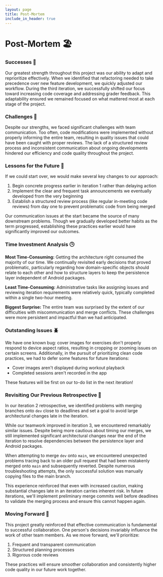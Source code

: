 ```yaml
---
layout: page
title: Post-Mortem
include_in_header: true
---
```


# Post-Mortem 🏖️

### Successes 🎯

Our greatest strength throughout this project was our ability to adapt and reprioritize effectively. When we identified that refactoring needed to take precedence over new feature development, we quickly adjusted our workflow. During the third iteration, we successfully shifted our focus toward increasing code coverage and addressing grader feedback. This adaptability ensured we remained focused on what mattered most at each stage of the project.

### Challenges 🥀

Despite our strengths, we faced significant challenges with team communication. Too often, code modifications were implemented without properly informing the entire team, resulting in quality issues that could have been caught with proper reviews. The lack of a structured review process and inconsistent communication about ongoing developments hindered our efficiency and code quality throughout the project.

### Lessons for the Future 🌱

If we could start over, we would make several key changes to our approach:

1. Begin concrete progress earlier in iteration 1 rather than delaying action
2. Implement the clear and frequent task announcements we eventually developed from the very beginning
3. Establish a structured review process (like regular in-meeting code reviews) from day one to prevent problematic code from being merged

Our communication issues at the start became the source of many downstream problems. Though we gradually developed better habits as the term progressed, establishing these practices earlier would have significantly improved our outcomes.

### Time Investment Analysis 🕒

**Most Time-Consuming:** Getting the architecture right consumed the majority of our time. We continually revisited early decisions that proved problematic, particularly regarding how domain-specific objects should relate to each other and how to structure layers to keep the persistence layer independent of Android packages.

**Least Time-Consuming:** Administrative tasks like assigning issues and reviewing iteration requirements were relatively quick, typically completed within a single two-hour meeting.

**Biggest Surprise:** The entire team was surprised by the extent of our difficulties with miscommunication and merge conflicts. These challenges were more persistent and impactful than we had anticipated.

### Outstanding Issues 🪲

We have one known bug: cover images for exercises don't properly respond to device aspect ratios, resulting in cropping or zooming issues on certain screens. Additionally, in the pursuit of prioritizing clean code practices, we had to defer some features for future iterations:

- Cover images aren't displayed during workout playback
- Completed sessions aren't recorded in the app

These features will be first on our to-do list in the next iteration!

### Revisiting Our Previous Retrospective 🔎

In our iteration 2 retrospective, we identified problems with merging branches onto `dev` close to deadlines and set a goal to avoid large architectural changes late in the iteration.

While our teamwork improved in iteration 3, we encountered remarkably similar issues. Despite being more cautious about timing our merges, we still implemented significant architectural changes near the end of the iteration to resolve dependencies between the persistence layer and Android packages. 

When attempting to merge `dev` onto `main`, we encountered unexpected problems tracing back to an older pull request that had been mistakenly merged onto `main` and subsequently reverted. Despite numerous troubleshooting attempts, the only successful solution was manually copying files to the main branch.

This experience reinforced that even with increased caution, making substantial changes late in an iteration carries inherent risk. In future iterations, we'll implement preliminary merge commits well before deadlines to validate the merging process and ensure this cannot happen again.

### Moving Forward 🌅

This project greatly reinforced that effective communication is fundamental to successful collaboration. One person's decisions invariably influence the work of other team members. As we move forward, we'll prioritize:

1. Frequent and transparent communication
2. Structured planning processes
3. Rigorous code reviews

These practices will ensure smoother collaboration and consistently higher code quality in our future work together.